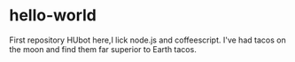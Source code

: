 # hello-world

First repository
HUbot here,I lick node.js and coffeescript.
I've had tacos on the moon and find them far superior to Earth tacos.

